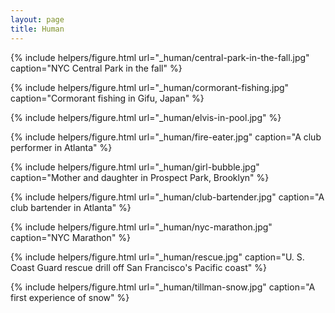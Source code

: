 ```yaml
---
layout: page
title: Human
---
```


{% include helpers/figure.html
url="_human/central-park-in-the-fall.jpg"
caption="NYC Central Park in the fall" %}

{% include helpers/figure.html
url="_human/cormorant-fishing.jpg"
caption="Cormorant fishing in Gifu, Japan" %}

{% include helpers/figure.html
url="_human/elvis-in-pool.jpg" %}

{% include helpers/figure.html
url="_human/fire-eater.jpg"
caption="A club performer in Atlanta" %}

{% include helpers/figure.html
url="_human/girl-bubble.jpg"
caption="Mother and daughter in Prospect Park, Brooklyn" %}

{% include helpers/figure.html
url="_human/club-bartender.jpg"
caption="A club bartender in Atlanta" %}

{% include helpers/figure.html
url="_human/nyc-marathon.jpg"
caption="NYC Marathon" %}

{% include helpers/figure.html
url="_human/rescue.jpg"
caption="U. S. Coast Guard rescue drill off San Francisco's Pacific coast" %}

{% include helpers/figure.html
url="_human/tillman-snow.jpg"
caption="A first experience of snow" %}
